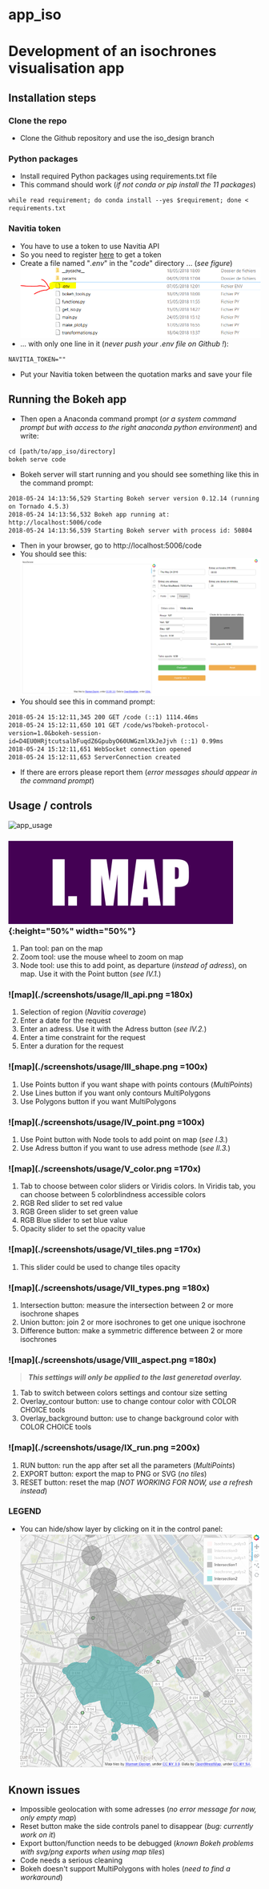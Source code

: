 # app_iso
# Development of an isochrones visualisation app

## Installation steps
### Clone the repo
- Clone the Github repository and use the iso_design branch

### Python packages
- Install required Python packages using requirements.txt file
- This command should work (*if not conda or pip install the 11 packages*)
```
while read requirement; do conda install --yes $requirement; done < requirements.txt
```

### Navitia token
- You have to use a token to use Navitia API
- So you need to register [here](https://www.navitia.io/register/) to get a token
- Create a file named "*.env*" in the "*code*" directory ... (*see figure*)
![token](./screenshots/token.png)
- ... with only one line in it (*never push your .env file on Github !*):

```
NAVITIA_TOKEN=""
```
- Put your Navitia token between the quotation marks and save your file

## Running the Bokeh app
- Then open a Anaconda command prompt (*or a system command prompt but with access to the right anaconda python environment*) and write:
```
cd [path/to/app_iso/directory]
bokeh serve code
```
- Bokeh server will start running and you should see something like this in the command prompt:
```
2018-05-24 14:13:56,529 Starting Bokeh server version 0.12.14 (running on Tornado 4.5.3)
2018-05-24 14:13:56,532 Bokeh app running at: http://localhost:5006/code
2018-05-24 14:13:56,539 Starting Bokeh server with process id: 50804
```
- Then in your browser, go to http://localhost:5006/code
- You should see this: ![app](./screenshots/app.png)
- You should see this in command prompt:
```
2018-05-24 15:12:11,345 200 GET /code (::1) 1114.46ms
2018-05-24 15:12:11,650 101 GET /code/ws?bokeh-protocol-version=1.0&bokeh-session-id=D4EU0HRjtcutsalbFuqdZ6GpubyO60UWGzmlXkJeJjvh (::1) 0.99ms
2018-05-24 15:12:11,651 WebSocket connection opened
2018-05-24 15:12:11,653 ServerConnection created
```
- If there are errors please report them (*error messages should appear in the command prompt*)

## Usage / controls
![app_usage](./screenshots/app_usage.png)
### ![map](./screenshots/usage/I_map.png){:height="50%" width="50%"}
1. Pan tool: pan on the map
2. Zoom tool: use the mouse wheel to zoom on map
3. Node tool: use this to add point, as departure (*instead of adress*), on map. Use it with the Point button (*see IV.1.*)

### ![map](./screenshots/usage/II_api.png =180x)
1. Selection of region (*Navitia coverage*)
2. Enter a date for the request
3. Enter an adress. Use it with the Adress button (*see IV.2.*)
4. Enter a time constraint for the request
5. Enter a duration for the request

### ![map](./screenshots/usage/III_shape.png =100x)
1. Use Points button if you want shape with points contours (*MultiPoints*)
2. Use Lines button if you want only contours MultiPolygons
3. Use Polygons button if you want MultiPolygons

### ![map](./screenshots/usage/IV_point.png =100x)
1. Use Point button with Node tools to add point on map (*see I.3.*)
2. Use Adress button if you want to use adress methode (*see II.3.*)

### ![map](./screenshots/usage/V_color.png =170x)
1. Tab to choose between color sliders or Viridis colors. In Viridis tab, you can choose between 5 colorblindness accessible colors
2. RGB Red slider to set red value
3. RGB Green slider to set green value
4. RGB Blue slider to set blue value
5. Opacity slider to set the opacity value

### ![map](./screenshots/usage/VI_tiles.png =170x)
1. This slider could be used to change tiles opacity

### ![map](./screenshots/usage/VII_types.png =180x)
1. Intersection button: measure the intersection between 2 or more isochrone shapes
2. Union button: join 2 or more isochrones to get one unique isochrone
3. Difference button: make a symmetric difference between 2 or more isochrones

### ![map](./screenshots/usage/VIII_aspect.png =180x)
> ***This settings will only be applied to the last generetad overlay.***

1. Tab to switch between colors settings and contour size setting
2. Overlay_contour button: use to change contour color with COLOR CHOICE tools
3. Overlay_background button: use to change background color with COLOR CHOICE tools

### ![map](./screenshots/usage/IX_run.png =200x)
1. RUN button: run the app after set all the parameters (*MultiPoints*)
2. EXPORT button: export the map to PNG or SVG (*no tiles*)
3. RESET button: reset the map (*NOT WORKING FOR NOW, use a refresh instead*)

### LEGEND
* You can hide/show layer by clicking on it in the control panel:
![legend](./screenshots/legend.png)

## Known issues
- Impossible geolocation with some adresses (*no error message for now, only empty map*)
- Reset button make the side controls panel to disappear (*bug: currently work on it*)
- Export button/function needs to be debugged (*known Bokeh problems with svg/png exports when using map tiles*)
- Code needs a serious cleaning
- Bokeh doesn't support MultiPolygons with holes (*need to find a workaround*)
